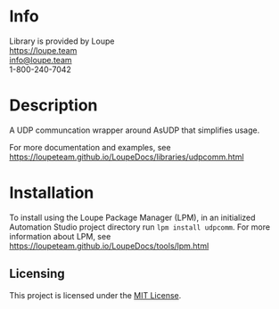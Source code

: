 # Info
Library is provided by Loupe  
https://loupe.team  
info@loupe.team  
1-800-240-7042  

# Description
A UDP communcation wrapper around AsUDP that simplifies usage.

For more documentation and examples, see https://loupeteam.github.io/LoupeDocs/libraries/udpcomm.html

# Installation
To install using the Loupe Package Manager (LPM), in an initialized Automation Studio project directory run `lpm install udpcomm`. For more information about LPM, see https://loupeteam.github.io/LoupeDocs/tools/lpm.html

## Licensing

This project is licensed under the [MIT License](LICENSE). 
